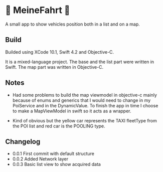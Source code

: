 :taxi: MeineFahrt :red_car:
==========

A small app to show vehicles position both in a list and on a map.

Build
-----

Builded using XCode 10.1, Swift 4.2 and Objective-C.

It is a mixed-language project. The base and the list part were written in Swift.
The map part was written in Objective-C.

Notes
-----

- Had some problems to build the map viewmodel in objective-c mainly because of enums and generics that I would need to change in my PoiService and
  in the DynamicValue. To finish the app in time I choose to make a MapViewModel in swift so it acts as a wrapper.

- Kind of obvious but the yellow car represents the TAXI fleetType from the POI list and red car is the POOLING type.


Changelog
---------

- 0.0.1 First commit with default structure
- 0.0.2 Added Network layer
- 0.0.3 Basic list view to show acquired data
